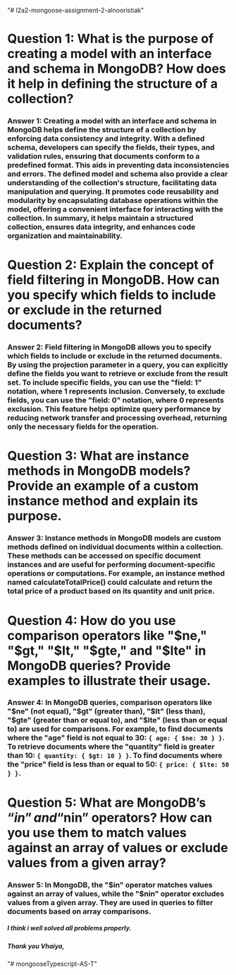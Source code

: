 "# l2a2-mongoose-assignment-2-alnooristiak" 

# Question 1: What is the purpose of creating a model with an interface and schema in MongoDB? How does it help in defining the structure of a collection?
### Answer 1: Creating a model with an interface and schema in MongoDB helps define the structure of a collection by enforcing data consistency and integrity. With a defined schema, developers can specify the fields, their types, and validation rules, ensuring that documents conform to a predefined format. This aids in preventing data inconsistencies and errors. The defined model and schema also provide a clear understanding of the collection's structure, facilitating data manipulation and querying. It promotes code reusability and modularity by encapsulating database operations within the model, offering a convenient interface for interacting with the collection. In summary, it helps maintain a structured collection, ensures data integrity, and enhances code organization and maintainability.

# Question 2: Explain the concept of field filtering in MongoDB. How can you specify which fields to include or exclude in the returned documents?
### Answer 2: Field filtering in MongoDB allows you to specify which fields to include or exclude in the returned documents. By using the projection parameter in a query, you can explicitly define the fields you want to retrieve or exclude from the result set. To include specific fields, you can use the "field: 1" notation, where 1 represents inclusion. Conversely, to exclude fields, you can use the "field: 0" notation, where 0 represents exclusion. This feature helps optimize query performance by reducing network transfer and processing overhead, returning only the necessary fields for the operation.

# Question 3: What are instance methods in MongoDB models? Provide an example of a custom instance method and explain its purpose.
### Answer 3: Instance methods in MongoDB models are custom methods defined on individual documents within a collection. These methods can be accessed on specific document instances and are useful for performing document-specific operations or computations. For example, an instance method named calculateTotalPrice() could calculate and return the total price of a product based on its quantity and unit price.

# Question 4: How do you use comparison operators like "$ne," "$gt," "$lt," "$gte," and "$lte" in MongoDB queries? Provide examples to illustrate their usage.
### Answer 4: In MongoDB queries, comparison operators like "$ne" (not equal), "$gt" (greater than), "$lt" (less than), "$gte" (greater than or equal to), and "$lte" (less than or equal to) are used for comparisons. For example, to find documents where the "age" field is not equal to 30: `{ age: { $ne: 30 } }`. To retrieve documents where the "quantity" field is greater than 10: `{ quantity: { $gt: 10 } }`. To find documents where the "price" field is less than or equal to 50: `{ price: { $lte: 50 } }`.

# Question 5: What are MongoDB’s “$in” and “$nin” operators? How can you use them to match values against an array of values or exclude values from a given array?
### Answer 5: In MongoDB, the "$in" operator matches values against an array of values, while the "$nin" operator excludes values from a given array. They are used in queries to filter documents based on array comparisons.


##### I think i well solved all problems properly. 
##### Thank you Vhaiya,
"# mongooseTypescript-AS-T" 
